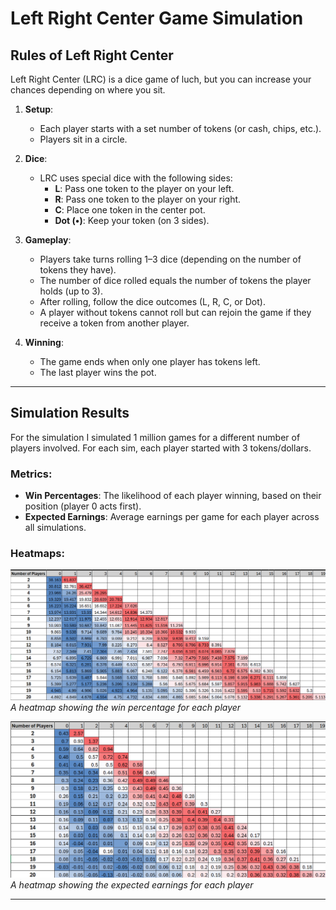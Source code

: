 # Left Right Center Game Simulation

## Rules of Left Right Center
Left Right Center (LRC) is a dice game of luch, but you can increase your chances depending on where you sit.

1. **Setup**:
   - Each player starts with a set number of tokens (or cash, chips, etc.).
   - Players sit in a circle.

2. **Dice**:
   - LRC uses special dice with the following sides:
     - **L**: Pass one token to the player on your left.
     - **R**: Pass one token to the player on your right.
     - **C**: Place one token in the center pot.
     - **Dot (•)**: Keep your token (on 3 sides).

3. **Gameplay**:
   - Players take turns rolling 1–3 dice (depending on the number of tokens they have).
   - The number of dice rolled equals the number of tokens the player holds (up to 3).
   - After rolling, follow the dice outcomes (L, R, C, or Dot).
   - A player without tokens cannot roll but can rejoin the game if they receive a token from another player.

4. **Winning**:
   - The game ends when only one player has tokens left.
   - The last player wins the pot.

---

## Simulation Results
For the simulation I simulated 1 million games for a different number of players involved. For each sim, each player started with 3 tokens/dollars.

### Metrics:
- **Win Percentages**: The likelihood of each player winning, based on their position (player 0 acts first).
- **Expected Earnings**: Average earnings per game for each player across all simulations.

### Heatmaps:
![Win Percentage Heatmap](images/win_percentage_heatmap.png)
*A heatmap showing the win percentage for each player*

![Expected Earnings Heatmap](images/expected_earnings_heatmap.png)
*A heatmap showing the expected earnings for each player*

---

  

